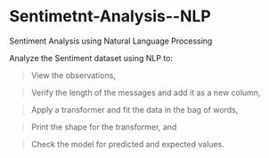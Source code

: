# Sentimetnt-Analysis--NLP

Sentiment Analysis using Natural Language Processing


Analyze the Sentiment dataset using NLP to:

>View the observations,

>Verify the length of the messages and add it as a new column,

>Apply a transformer and fit the data in the bag of words,

>Print the shape for the transformer, and

>Check the model for predicted and expected values.
